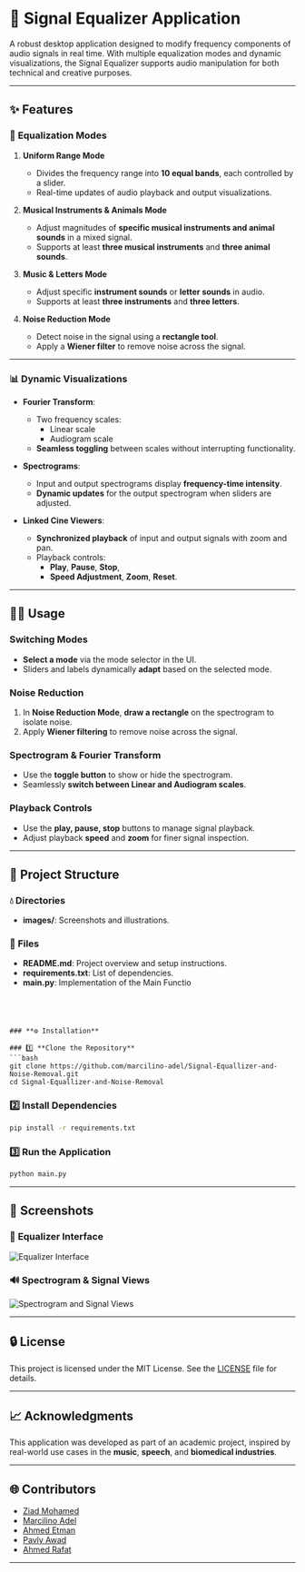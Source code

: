 # **🎿 Signal Equalizer Application**

A robust desktop application designed to modify frequency components of audio signals in real time. With multiple equalization modes and dynamic visualizations, the Signal Equalizer supports audio manipulation for both technical and creative purposes.

---

## **✨ Features**

### 🎹 **Equalization Modes**
1. **Uniform Range Mode**  
   - Divides the frequency range into **10 equal bands**, each controlled by a slider.  
   - Real-time updates of audio playback and output visualizations.

2. **Musical Instruments & Animals Mode**  
   - Adjust magnitudes of **specific musical instruments and animal sounds** in a mixed signal.  
   - Supports at least **three musical instruments** and **three animal sounds**.

3. **Music & Letters Mode**  
   - Adjust specific **instrument sounds** or **letter sounds** in audio.  
   - Supports at least **three instruments** and **three letters**.

4. **Noise Reduction Mode**  
   - Detect noise in the signal using a **rectangle tool**.  
   - Apply a **Wiener filter** to remove noise across the signal.

---

### 📊 **Dynamic Visualizations**
- **Fourier Transform**:  
  - Two frequency scales:  
    - Linear scale  
    - Audiogram scale  
  - **Seamless toggling** between scales without interrupting functionality.

- **Spectrograms**:  
  - Input and output spectrograms display **frequency-time intensity**.  
  - **Dynamic updates** for the output spectrogram when sliders are adjusted.

- **Linked Cine Viewers**:  
  - **Synchronized playback** of input and output signals with zoom and pan.  
  - Playback controls:  
    - **Play**, **Pause**, **Stop**,  
    - **Speed Adjustment**, **Zoom**, **Reset**.

---

## **💁‍♂️ Usage**

### **Switching Modes**  
- **Select a mode** via the mode selector in the UI.  
- Sliders and labels dynamically **adapt** based on the selected mode.

### **Noise Reduction**  
1. In **Noise Reduction Mode**, **draw a rectangle** on the spectrogram to isolate noise.  
2. Apply **Wiener filtering** to remove noise across the signal.

### **Spectrogram & Fourier Transform**  
- Use the **toggle button** to show or hide the spectrogram.  
- Seamlessly **switch between Linear and Audiogram scales**.

### **Playback Controls**  
- Use the **play, pause, stop** buttons to manage signal playback.  
- Adjust playback **speed** and **zoom** for finer signal inspection.

---

## **📁 Project Structure**

### **💧 Directories**

- **images/**: Screenshots and illustrations.

### **🔂 Files**
- **README.md**: Project overview and setup instructions.
- **requirements.txt**: List of dependencies.
- **main.py**: Implementation of the Main Functio



```




### **⚙️ Installation**

### 1️⃣ **Clone the Repository**
```bash
git clone https://github.com/marcilino-adel/Signal-Equallizer-and-Noise-Removal.git
cd Signal-Equallizer-and-Noise-Removal
```

### 2️⃣ **Install Dependencies**
```bash
pip install -r requirements.txt
```

### 3️⃣ **Run the Application**
```bash
python main.py
```

---

## **🎨 Screenshots**

### 🎿 **Equalizer Interface**  
![Equalizer Interface](images/equalizer-interface.png)

### 🔊 **Spectrogram & Signal Views**  
![Spectrogram and Signal Views](images/signal-views.png)

---
## **🔒 License**
This project is licensed under the MIT License. See the [LICENSE](LICENSE) file for details.

---

## **📈 Acknowledgments**
This application was developed as part of an academic project, inspired by real-world use cases in the **music**, **speech**, and **biomedical industries**.

---

## **🌐 Contributors**
- [Ziad Mohamed](https://github.com/Ziadmohammed200)  
- [Marcilino Adel](https://github.com/marcilino-adel)  
- [Ahmed Etman](https://github.com/AhmedEtma)  
- [Pavly Awad](https://github.com/PavlyAwad)  
- [Ahmed Rafat](https://github.com/AhmeedRaafatt)  

---




